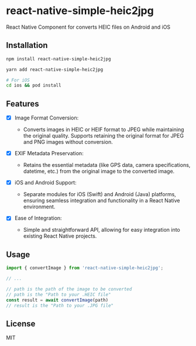 # react-native-simple-heic2jpg

React Native Component for converts HEIC files on Android and iOS

## Installation

```sh
npm install react-native-simple-heic2jpg

yarn add react-native-simple-heic2jpg

# For iOS
cd ios && pod install
```

## Features
- [x] Image Format Conversion:
  - Converts images in HEIC or HEIF format to JPEG while maintaining the original quality.
    Supports retaining the original format for JPEG and PNG images without conversion.


- [x] EXIF Metadata Preservation:
  - Retains the essential metadata (like GPS data, camera specifications, datetime, etc.) from the original image to the converted image.


- [x] iOS and Android Support:
  - Separate modules for iOS (Swift) and Android (Java) platforms, ensuring seamless integration and functionality in a React Native environment.


- [x] Ease of Integration:
  - Simple and straightforward API, allowing for easy integration into existing React Native projects.

## Usage

```js
import { convertImage } from 'react-native-simple-heic2jpg';

// ...

// path is the path of the image to be converted
// path is the "Path to your .HEIC file"
const result = await convertImage(path)
// result is the "Path to your .JPG file"
```



## License

MIT
